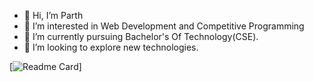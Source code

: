 - 👋 Hi, I’m Parth
- 👀 I’m interested in Web Development and Competitive Programming
- 🌱 I’m currently pursuing Bachelor's Of Technology(CSE).
- 💞️ I’m looking to explore new technologies.


<!---
parth375/parth375 is a ✨ special ✨ repository because its `README.md` (this file) appears on your GitHub profile.
You can click the Preview link to take a look at your changes.
--->
[![Readme Card](https://github-readme-stats.vercel.app/api/pin/?username=parth375&repo=github-readme-stats)]
